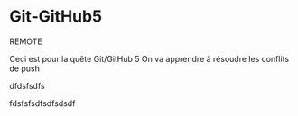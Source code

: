 # Git-GitHub5

REMOTE

Ceci est pour la quête Git/GitHub 5
On va apprendre à résoudre les conflits de push

dfdsfsdfs

fdsfsfsdfsdfsdsdf

